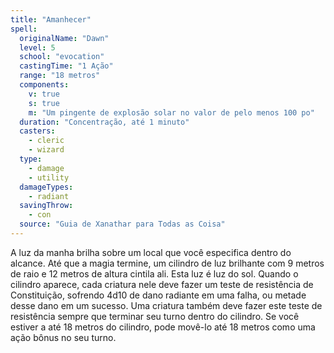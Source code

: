 ```yaml
---
title: "Amanhecer"
spell:
  originalName: "Dawn"
  level: 5
  school: "evocation"
  castingTime: "1 Ação"
  range: "18 metros"
  components:
    v: true
    s: true
    m: "Um pingente de explosão solar no valor de pelo menos 100 po"
  duration: "Concentração, até 1 minuto"
  casters:
    - cleric
    - wizard
  type:
    - damage
    - utility
  damageTypes:
    - radiant
  savingThrow:
    - con
  source: "Guia de Xanathar para Todas as Coisa"
---
```


A luz da manha brilha sobre um local que você especifica dentro do alcance. Até que a magia termine, um cilindro de luz brilhante com 9 metros de raio e 12 metros de altura cintila ali. Esta luz é luz do sol. Quando o cilindro aparece, cada criatura nele deve fazer um teste de resistência de Constituição, sofrendo 4d10 de dano radiante em uma falha, ou metade desse dano em um sucesso. Uma criatura também deve fazer este teste de resistência sempre que terminar seu turno dentro do cilindro. Se você estiver a até 18 metros do cilindro, pode movê-lo até 18 metros como uma ação bônus no seu turno.
